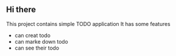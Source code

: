 ## Hi there


This project contains simple TODO application
It has some features
- can creat todo
- can marke down todo
- can see their todo